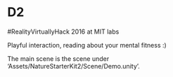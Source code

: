 # D2

#RealityVirtuallyHack 2016 at MIT labs

Playful interaction, reading about your mental fitness :)

The main scene is the scene under ‘Assets/NatureStarterKit2/Scene/Demo.unity’.